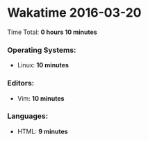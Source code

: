 # Wakatime 2016-03-20

Time Total: **0 hours 10 minutes**

### Operating Systems:
- Linux: **10 minutes** 

### Editors:
- Vim: **10 minutes** 

### Languages:
- HTML: **9 minutes** 

